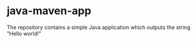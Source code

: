 # java-maven-app


The repository contains a simple Java application which outputs the string
"Hello world!"
